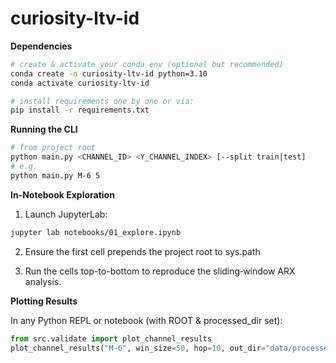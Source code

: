 # curiosity-ltv-id


**Dependencies**

```bash
# create & activate your conda env (optional but recommended)
conda create -n curiosity-ltv-id python=3.10
conda activate curiosity-ltv-id

# install requirements one by one or via:
pip install -r requirements.txt
```

**Running the CLI**

```bash
# from project root
python main.py <CHANNEL_ID> <Y_CHANNEL_INDEX> [--split train|test]
# e.g.
python main.py M-6 5
```

**In-Notebook Exploration**

1.	Launch JupyterLab:

```bash
jupyter lab notebooks/01_explore.ipynb
```

2. Ensure the first cell prepends the project root to sys.path

3.	Run the cells top-to-bottom to reproduce the sliding‐window ARX analysis.

**Plotting Results**

In any Python REPL or notebook (with ROOT & processed_dir set):

```python
from src.validate import plot_channel_results
plot_channel_results("M-6", win_size=50, hop=10, out_dir="data/processed")
```